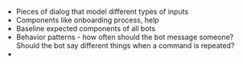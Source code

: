 * Pieces of dialog that model different types of inputs
* Components like onboarding process, help
* Baseline expected components of all bots
* Behavior patterns - how often should the bot message someone?  Should the bot say different things when a command is repeated?
* 
